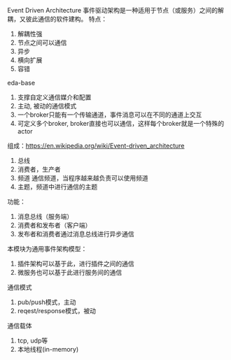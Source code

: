 Event Driven Architecture
事件驱动架构是一种适用于节点（或服务）之间的解耦，又彼此通信的软件建构。
特点：
1. 解耦性强
2. 节点之间可以通信
3. 异步
4. 横向扩展
5. 容错

eda-base
1. 支撑自定义通信媒介和配置
2. 主动, 被动的通信模式
3. 一个broker只能有一个传输通道，事件消息可以在不同的通道上交互
4. 可定义多个broker, broker直接也可以通信，这样每个broker就是一个特殊的actor


组成：https://en.wikipedia.org/wiki/Event-driven_architecture
1. 总线
2. 消费者，生产者
3. 频道 通信频道，当程序越来越负责可以使用频道
4. 主题，频道中进行通信的主题

功能：
1. 消息总线（服务端）
2. 消费者和发布者（客户端）
3. 发布者和消费者通过消息总线进行异步通信

本模块为通用事件架构模型：
1. 插件架构可以基于此，进行插件之间的通信
2. 微服务也可以基于此进行服务间的通信


通信模式
1. pub/push模式，主动
2. reqest/response模式，被动

通信载体
1. tcp, udp等
2. 本地线程(in-memory)
